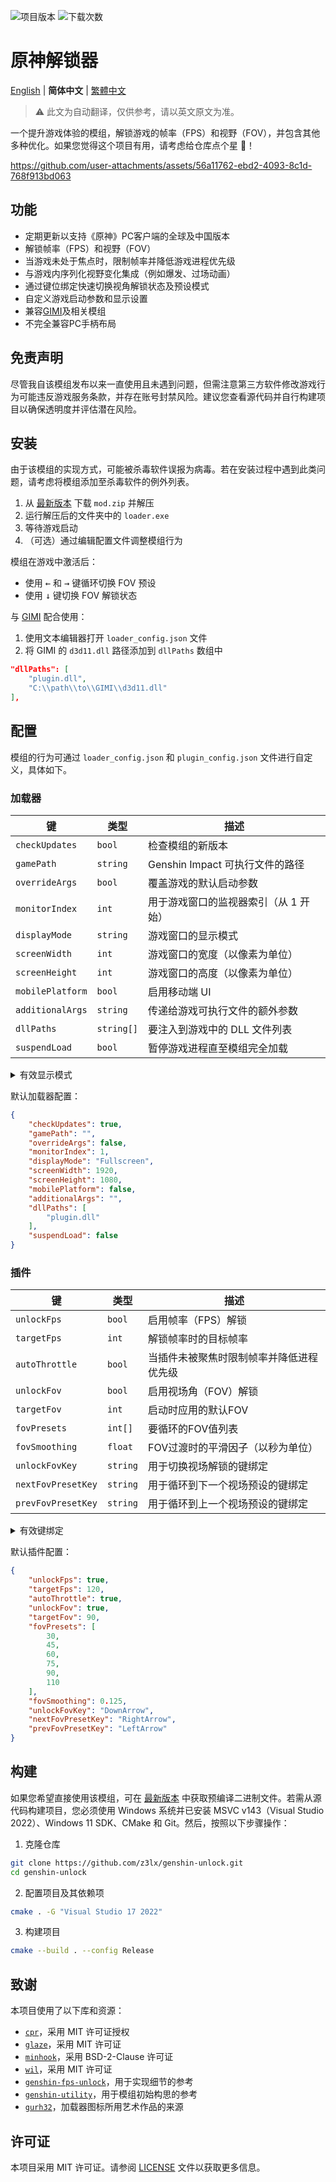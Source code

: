 ![项目版本](https://img.shields.io/github/release/z3lx/genshin-unlock?label=release)
![下载次数](https://img.shields.io/github/downloads/z3lx/genshin-unlock/total?label=downloads)

# 原神解锁器

[English](README.md) | **简体中文** | [繁體中文](README.zh-Hant.md)

> ⚠️ 此文为自动翻译，仅供参考，请以英文原文为准。

一个提升游戏体验的模组，解锁游戏的帧率（FPS）和视野（FOV），并包含其他多种优化。如果您觉得这个项目有用，请考虑给仓库点个星 🌟！

https://github.com/user-attachments/assets/56a11762-ebd2-4093-8c1d-768f913bd063

## 功能

- 定期更新以支持《原神》PC客户端的全球及中国版本
- 解锁帧率（FPS）和视野（FOV）
- 当游戏未处于焦点时，限制帧率并降低游戏进程优先级
- 与游戏内序列化视野变化集成（例如爆发、过场动画）
- 通过键位绑定快速切换视角解锁状态及预设模式
- 自定义游戏启动参数和显示设置
- 兼容[GIMI](https://github.com/SilentNightSound/GI-Model-Importer)及相关模组
- 不完全兼容PC手柄布局

## 免责声明

尽管我自该模组发布以来一直使用且未遇到问题，但需注意第三方软件修改游戏行为可能违反游戏服务条款，并存在账号封禁风险。建议您查看源代码并自行构建项目以确保透明度并评估潜在风险。

## 安装

由于该模组的实现方式，可能被杀毒软件误报为病毒。若在安装过程中遇到此类问题，请考虑将模组添加至杀毒软件的例外列表。

1. 从 [最新版本](https://github.com/z3lx/genshin-unlock/releases/latest) 下载 `mod.zip` 并解压
2. 运行解压后的文件夹中的 `loader.exe`
3. 等待游戏启动
4. （可选）通过编辑配置文件调整模组行为

模组在游戏中激活后：
- 使用 <kbd>←</kbd> 和 <kbd>→</kbd> 键循环切换 FOV 预设
- 使用 <kbd>↓</kbd> 键切换 FOV 解锁状态

与 [GIMI](https://github.com/SilentNightSound/GI-Model-Importer) 配合使用：
1. 使用文本编辑器打开 `loader_config.json` 文件
2. 将 GIMI 的 `d3d11.dll` 路径添加到 `dllPaths` 数组中
```json
"dllPaths": [
    "plugin.dll",
    "C:\\path\\to\\GIMI\\d3d11.dll"
],
```

## 配置

模组的行为可通过 `loader_config.json` 和 `plugin_config.json` 文件进行自定义，具体如下。

### 加载器

| 键                | 类型         | 描述                      |
|------------------|------------|-------------------------|
| `checkUpdates`   | `bool`     | 检查模组的新版本                |
| `gamePath`       | `string`   | Genshin Impact 可执行文件的路径 |
| `overrideArgs`   | `bool`     | 覆盖游戏的默认启动参数             |
| `monitorIndex`   | `int`      | 用于游戏窗口的监视器索引（从 1 开始）    |
| `displayMode`    | `string`   | 游戏窗口的显示模式               |
| `screenWidth`    | `int`      | 游戏窗口的宽度（以像素为单位）         |
| `screenHeight`   | `int`      | 游戏窗口的高度（以像素为单位）         |
| `mobilePlatform` | `bool`     | 启用移动端 UI                |
| `additionalArgs` | `string`   | 传递给游戏可执行文件的额外参数         |
| `dllPaths`       | `string[]` | 要注入到游戏中的 DLL 文件列表       |
| `suspendLoad`    | `bool`     | 暂停游戏进程直至模组完全加载          |

<details>

<summary>有效显示模式</summary>

| 值            | 描述       |
|--------------|----------|
| `Windowed`   | 窗口化模式    |
| `Fullscreen` | 全屏独占模式   |
| `Borderless` | 无边框窗口化模式 |

</details>

默认加载器配置：

```json
{
    "checkUpdates": true,
    "gamePath": "",
    "overrideArgs": false,
    "monitorIndex": 1,
    "displayMode": "Fullscreen",
    "screenWidth": 1920,
    "screenHeight": 1080,
    "mobilePlatform": false,
    "additionalArgs": "",
    "dllPaths": [
        "plugin.dll"
    ],
    "suspendLoad": false
}
```

### 插件

| 键                  | 类型       | 描述                   |
|--------------------|----------|----------------------|
| `unlockFps`        | `bool`   | 启用帧率（FPS）解锁          |
| `targetFps`        | `int`    | 解锁帧率时的目标帧率           |
| `autoThrottle`     | `bool`   | 当插件未被聚焦时限制帧率并降低进程优先级 |
| `unlockFov`        | `bool`   | 启用视场角（FOV）解锁         |
| `targetFov`        | `int`    | 启动时应用的默认FOV          |
| `fovPresets`       | `int[]`  | 要循环的FOV值列表           |
| `fovSmoothing`     | `float`  | FOV过渡时的平滑因子（以秒为单位）   |
| `unlockFovKey`     | `string` | 用于切换视场解锁的键绑定         |
| `nextFovPresetKey` | `string` | 用于循环到下一个视场预设的键绑定     |
| `prevFovPresetKey` | `string` | 用于循环到上一个视场预设的键绑定     |

<details>

<summary>有效键绑定</summary>

| 常量                | 描述                     |
|-------------------|------------------------|
| `LeftMouse`       | 左键                     |
| `RightMouse`      | 右键                     |
| `MiddleMouse`     | 中键                     |
| `X1Mouse`         | X1键                    |
| `X2Mouse`         | X2键                    |
| `Backspace`       | 退格键                    |
| `Tab`             | 制表键                    |
| `Clear`           | 清除键                    |
| `Enter`           | 回车键                    |
| `Shift`           | 换页键                    |
| `Ctrl`            | Ctrl 键                 |
| `Alt`             | Alt 键                  |
| `Pause`           | 暂停键                    |
| `CapsLock`        | 大写锁定键                  |
| `Esc`             | 逃逸键                    |
| `Space`           | 空格键                    |
| `PageUp`          | 页面向上键                  |
| `PageDown`        | 页面向下键                  |
| `End`             | 末尾键                    |
| `Home`            | 首页键                    |
| `LeftArrow`       | 左箭头键                   |
| `UpArrow`         | 上箭头键                   |
| `RightArrow`      | 右箭头键                   |
| `DownArrow`       | 下箭头键                   |
| `PrintScreen`     | 打印屏幕键                  |
| `Insert`          | 插入键                    |
| `Delete`          | 删除键                    |
| `0`               | 0 键                    |
| `1`               | 1 键                    |
| `2`               | 2 键                    |
| `3`               | 3 键                    |
| `4`               | 4 键                    |
| `5`               | 5 键                    |
| `6`               | 6 键                    |
| `7`               | 7 键                    |
| `8`               | 8 键                    |
| `9`               | 9 键                    |
| `A`               | A 键                    |
| `B`               | B 键                    |
| `C`               | C 键                    |
| `D`               | D 键                    |
| `E`               | E 键                    |
| `F`               | F 键                    |
| `G`               | G 键                    |
| `H`               | H 键                    |
| `I`               | I 键                    |
| `J`               | J 键                    |
| `K`               | K 键                    |
| `L`               | L 键                    |
| `M`               | M 键                    |
| `N`               | N 键                    |
| `O`               | O 键                    |
| `P`               | P 键                    |
| `Q`               | Q 键                    |
| `R`               | R 键                    |
| `S`               | S 键                    |
| `T`               | T 键                    |
| `U`               | U 键                    |
| `V`               | V 键                    |
| `W`               | W 键                    |
| `X`               | X 键                    |
| `Y`               | Y 键                    |
| `Z`               | Z 键                    |
| `LeftWindows`     | 左 Windows 徽标键          |
| `RightWindows`    | 右 Windows 徽标键          |
| `Apps`            | 应用程序键                  |
| `Numpad0`         | 数字小键盘 0 键              |
| `Numpad1`         | 数字小键盘 1 键              |
| `Numpad2`         | 数字小键盘 2 键              |
| `Numpad3`         | 数字小键盘 3 键              |
| `Numpad4`         | 数字小键盘 4 键              |
| `Numpad5`         | 数字小键盘 5 键              |
| `Numpad6`         | 数字小键盘 6 键              |
| `Numpad7`         | 数字小键盘 7 键              |
| `Numpad8`         | 数字小键盘 8 键              |
| `Numpad9`         | 数字小键盘 9 键              |
| `NumpadMultiply`  | 乘法键                    |
| `NumpadAdd`       | 加法键                    |
| `NumpadSeparator` | 分隔符键                   |
| `NumpadSubtract`  | 减法键                    |
| `NumpadDecimal`   | 小数键                    |
| `NumpadDivide`    | 除号键                    |
| `F1`              | F1 键                   |
| `F2`              | F2 键                   |
| `F3`              | F3 键                   |
| `F4`              | F4 键                   |
| `F5`              | F5 键                   |
| `F6`              | F6 键                   |
| `F7`              | F7 键                   |
| `F8`              | F8 键                   |
| `F9`              | F9 键                   |
| `F10`             | F10 键                  |
| `F11`             | F11 键                  |
| `F12`             | F12 键                  |
| `F13`             | F13 键                  |
| `F14`             | F14 键                  |
| `F15`             | F15 键                  |
| `F16`             | F16 键                  |
| `F17`             | F17 键                  |
| `F18`             | F18 键                  |
| `F19`             | F19 键                  |
| `F20`             | F20 键                  |
| `F21`             | F21 键                  |
| `F22`             | F22 键                  |
| `F23`             | F23 键                  |
| `F24`             | F24 键                  |
| `NumLock`         | Num Lock 键             |
| `ScrollLock`      | 滚动锁定键                  |
| `LeftShift`       | 左 Shift 键              |
| `RightShift`      | 右 Shift 键              |
| `LeftCtrl`        | 左 Ctrl 键               |
| `RightCtrl`       | 右 Ctrl 键               |
| `LeftAlt`         | 左Alt键                  |
| `RightAlt`        | 右Alt键                  |
| `Oem1`            | 对于美国ANSI键盘，分号和冒号键      |
| `Plus`            | 对于任何国家和地区，等号和加号键       |
| `Comma`           | 对于任何国家和地区，逗号和小于号键      |
| `Minus`           | 适用于任何国家和地区，破折号和下划线键    |
| `Period`          | 适用于任何国家和地区，句点和大于号键     |
| `Oem2`            | 适用于美国 ANSI 键盘，正斜杠和问号键  |
| `Oem3`            | 适用于美国 ANSI 键盘，重音符和波浪号键 |
| `Oem4`            | 适用于美国 ANSI 键盘，左大括号键    |
| `Oem5`            | 适用于美国 ANSI 键盘，反斜杠和竖线键  |
| `Oem6`            | 适用于美国 ANSI 键盘，右大括号键    |
| `Oem7`            | 适用于美国 ANSI 键盘，撇号和双引号键  |
| `Oem8`            | 加拿大 CSA 键盘的右 Ctrl 键    |
| `Oem102`          | 欧洲 ISO 键盘的反斜杠和竖线键      |
| `OemClear`        | 清除键                    |

</details>

默认插件配置：

```json
{
    "unlockFps": true,
    "targetFps": 120,
    "autoThrottle": true,
    "unlockFov": true,
    "targetFov": 90,
    "fovPresets": [
        30,
        45,
        60,
        75,
        90,
        110
    ],
    "fovSmoothing": 0.125,
    "unlockFovKey": "DownArrow",
    "nextFovPresetKey": "RightArrow",
    "prevFovPresetKey": "LeftArrow"
}
```

## 构建

如果您希望直接使用该模组，可在 [最新版本](https://github.com/z3lx/genshin-unlock/releases/latest) 中获取预编译二进制文件。若需从源代码构建项目，您必须使用 Windows 系统并已安装 MSVC v143（Visual Studio 2022）、Windows 11 SDK、CMake 和 Git。然后，按照以下步骤操作：

1. 克隆仓库
```bash
git clone https://github.com/z3lx/genshin-unlock.git
cd genshin-unlock
```
2. 配置项目及其依赖项
```bash
cmake . -G "Visual Studio 17 2022"
```
3. 构建项目
```bash
cmake --build . --config Release
```

## 致谢

本项目使用了以下库和资源：
- [`cpr`](https://github.com/libcpr/cpr)，采用 MIT 许可证授权
- [`glaze`](https://github.com/stephenberry/glaze)，采用 MIT 许可证
- [`minhook`](https://github.com/TsudaKageyu/minhook)，采用 BSD-2-Clause 许可证
- [`wil`](https://github.com/microsoft/wil)，采用 MIT 许可证
- [`genshin-fps-unlock`](https://github.com/34736384/genshin-fps-unlock)，用于实现细节的参考
- [`genshin-utility`](https://github.com/lanylow/genshin-utility)，用于模组初始构思的参考
- [`gurh32`](https://x.com/gurh32/status/1944266962496106662)，加载器图标所用艺术作品的来源

## 许可证

本项目采用 MIT 许可证。请参阅 [LICENSE](LICENSE) 文件以获取更多信息。
